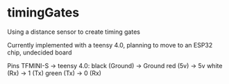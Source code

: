 # timingGates
Using a distance sensor to create timing gates

Currently implemented with a teensy 4.0, planning to move to an ESP32 chip, undecided board

Pins
TFMINI-S -> teensy 4.0:
black   (Ground)    ->      Ground
red     (5v)        ->      5v
white   (Rx)        ->      1 (Tx)
green   (Tx)        ->      0 (Rx)